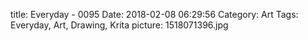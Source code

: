 title: Everyday - 0095
Date: 2018-02-08 06:29:56
Category: Art
Tags: Everyday, Art, Drawing, Krita
picture: 1518071396.jpg
